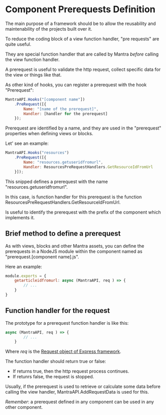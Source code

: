 # Component Prerequests Definition

The main purpose of a framework should be to allow the reusability and maintenability of the projects built over it.

To reduce the coding block of a view function handler, "pre requests" are quite useful.

They are special function handler that are called by Mantra *before* calling the view function handler.

A prerequest is useful to validate the http request, collect specific data for the view or things like that.

As other kind of hooks, you can register a prerequest with the hook "Prerequest":

```js
MantraAPI.Hooks("[component name"])
    .PreRequest([{
        Name: "[name of the prerequest]",
        Handler: [handler for the prerequest]
    });
```

Prerequest are identified by a name, and they are used in the "prerequest" properties when defining views or blocks.

Let' see an example:

```js
MantraAPI.Hooks("resources")
    .PreRequest([{
        Name: "resources.getuseridfromurl",
        Handler: ResourcesPreRequestHandlers.GetResourceIdFromUrl
    }]);
```

This snipped defines a prerequest with the name "resources.getuseridfromurl".

In this case, is function handler for this prerequest is the function ResourcesPreRequestHandlers.GetResourceIdFromUrl.

Is useful to identify the prerequest with the prefix of the component which implements it.

## Brief method to define a prerequest
As with views, blocks and other Mantra assets, you can define the prerequests in a NodeJS module within the component named as "prerequest.[component name].js".

Here an example:

```js
module.exports = {
    getarticleidfromurl: async (MantraAPI, req ) => {
        // ...
    }
}
```

## Function handler for the request

The prototype for a prerequest function handler is like this:

```js
async (MantraAPI, req ) => {
        // ...
    }
```

Where *req* is the [Request object of Express framework](https://expressjs.com/en/4x/api.html#req).

The function handler should return true or false:

* If returns true, then the http request process continues.
* If retunrs false, the request is stopped.

Usually, if the prerequest is used to retrieve or calculate some data before calling the view handler, MantraAPI.AddRequestData is used for this.

*Remember*: a prerequest defined in any component can be used in any other component.